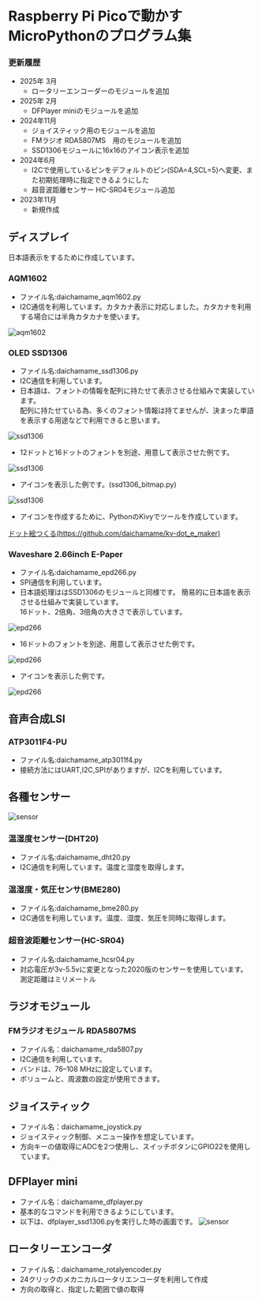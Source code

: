 # Raspberry Pi Picoで動かすMicroPythonのプログラム集


### 更新履歴 ###
  * 2025年 3月
    - ロータリーエンコーダーのモジュールを追加
  * 2025年 2月
    - DFPlayer miniのモジュールを追加
  * 2024年11月
    - ジョイスティック用のモジュールを追加
    - FMラジオ RDA5807MS　用のモジュールを追加
    - SSD1306モジュールに16x16のアイコン表示を追加
  * 2024年6月
    - I2Cで使用しているピンをデフォルトのピン(SDA=4,SCL=5)へ変更、また初期処理時に指定できるようにした
    - 超音波距離センサー HC-SR04モジュール追加
  * 2023年11月
    - 新規作成

## ディスプレイ

日本語表示をするために作成しています。

### AQM1602
* ファイル名:daichamame_aqm1602.py
* I2C通信を利用しています。カタカナ表示に対応しました。カタカナを利用する場合には半角カタカナを使います。

![aqm1602](img/aqm1602_1.png)


### OLED SSD1306
* ファイル名:daichamame_ssd1306.py
* I2C通信を利用しています。
* 日本語は、フォントの情報を配列に持たせて表示させる仕組みで実装しています。<br>
配列に持たせている為、多くのフォント情報は持てませんが、決まった単語を表示する用途などで利用できると思います。

![ssd1306](img/ssd1306_0.png)

* 12ドットと16ドットのフォントを別途、用意して表示させた例です。<br>

![ssd1306](img/ssd1306_1.png)


* アイコンを表示した例です。(ssd1306_bitmap.py)

![ssd1306](img/ssd1306_2.png)


* アイコンを作成するために、PythonのKivyでツールを作成しています。

[ドット絵つくる(https://github.com/daichamame/kv-dot_e_maker)](https://github.com/daichamame/kv-dot_e_maker)


### Waveshare 2.66inch E-Paper
* ファイル名:daichamame_epd266.py
* SPI通信を利用しています。
* 日本語処理ははSSD1306のモジュールと同様です。
簡易的に日本語を表示させる仕組みで実装しています。<br>
16ドット、2倍角、3倍角の大きさで表示しています。

![epd266](img/epd266_1.png)


* 16ドットのフォントを別途、用意して表示させた例です。

![epd266](img/epd266_2.png)

* アイコンを表示した例です。

![epd266](img/epd266_3.png)

## 音声合成LSI
### ATP3011F4-PU
* ファイル名:daichamame_atp3011f4.py
* 接続方法にはUART,I2C,SPIがありますが、I2Cを利用しています。

## 各種センサー

![sensor](img/sensor_1.png)


### 温湿度センサー(DHT20)
* ファイル名:daichamame_dht20.py
* I2C通信を利用しています。温度と湿度を取得します。

### 温湿度・気圧センサ(BME280)
* ファイル名:daichamame_bme280.py
* I2C通信を利用しています。温度、湿度、気圧を同時に取得します。

### 超音波距離センサー(HC-SR04)
* ファイル名:daichamame_hcsr04.py
* 対応電圧が3v-5.5vに変更となった2020版のセンサーを使用しています。<br>
測定距離はミリメートル


## ラジオモジュール ##
### FMラジオモジュール RDA5807MS ###
* ファイル名：daichamame_rda5807.py
* I2C通信を利用しています。
* バンドは、76–108 MHzに設定しています。
* ボリュームと、周波数の設定が使用できます。

## ジョイスティック ##
* ファイル名：daichamame_joystick.py
* ジョイスティック制御、メニュー操作を想定しています。
* 方向キーの値取得にADCを2つ使用し、スイッチボタンにGPIO22を使用しています。

## DFPlayer mini ##
* ファイル名：daichamame_dfplayer.py
* 基本的なコマンドを利用できるようにしています。
* 以下は、dfplayer_ssd1306.pyを実行した時の画面です。
![sensor](img/dfplayer.png)

## ロータリーエンコーダ ##
* ファイル名：daichamame_rotalyencoder.py
* 24クリックのメカニカルロータリエンコーダを利用して作成
* 方向の取得と、指定した範囲で値の取得

